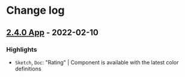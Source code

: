 # Change log

## [2.4.0 App](https://github.com/cake-hub/lidl-app-sketch/tree/v2.4.0) - 2022-02-10

### Highlights

* `Sketch`, `Doc`: "Rating" | Component is available with the latest color definitions
